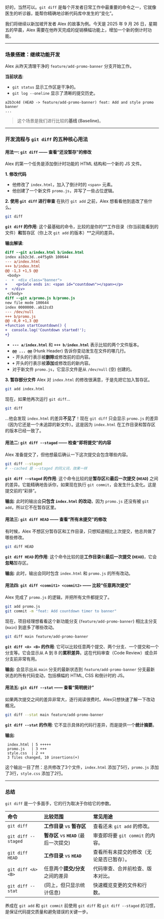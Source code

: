 好的，当然可以。`git diff` 是每个开发者日常工作中最重要的命令之一，它就像医生的听诊器，能帮你精确地诊断代码库中发生的“变化”。

我们将继续以新加坡开发者 Alex 的故事为例。今天是 2025 年 9 月 26 日，星期五的早晨，Alex 需要在他昨天完成的促销横幅功能上，增加一个新的倒计时功能。

-----

### 场景搭建：继续功能开发

Alex 从昨天清理干净的 `feature/add-promo-banner` 分支开始工作。

**当前状态**:

  * `git status` 显示工作区是干净的。
  * `git log --oneline` 显示了清晰的提交历史。

<!-- end list -->

```
a2b3c4d (HEAD -> feature/add-promo-banner) feat: Add and style promo banner
...
```

> 这个场景是我们进行比较的**基线 (Baseline)**。

-----

### 开发流程与 `git diff` 的五种核心用法

#### 用法一: `git diff` —— 查看“还没暂存”的修改

Alex 的第一个任务是添加倒计时功能的 HTML 结构和一个新的 JS 文件。

**1. 修改代码**

  * 他修改了 `index.html`，加入了倒计时的 `<span>` 元素。
  * 他创建了一个新文件 `promo.js`，并写了一些占位逻辑。

**2. 使用 `git diff` 进行审查**
在执行 `git add` 之前，Alex 想看看他到底改了些什么。

```bash
git diff
```

**`git diff` 的作用**:
这个最基础的命令，比较的是你的\*\*工作目录（你当前能看到的文件）**和**暂存区（你上次 `git add` 的版本）\*\*之间的差异。

**输出解读**:

```diff
diff --git a/index.html b/index.html
index a1b2c3d..e4f5g6h 100644
--- a/index.html
+++ b/index.html
@@ -1,3 +1,5 @@
 <body>
-  +  <div class="banner">
+    <p>Sale ends in: <span id="countdown"></span></p>
+  </div>
 </body>
diff --git a/promo.js b/promo.js
new file mode 100644
index 0000000..ab12cd3
--- /dev/null
+++ b/promo.js
@@ -0,0 +1,3 @@
+function startCountdown() {
+  console.log('Countdown started!');
+}
```

  * **`--- a/index.html`** 和 **`+++ b/index.html`** 表示比较的两个文件版本。
  * **`@@ ... @@`** (Hunk Header) 告诉你变动发生在文件的哪几行。
  * **`-`** 开头的行表示被**删除**或修改前的旧内容。
  * **`+`** 开头的行表示被**添加**或修改后的新内容。
  * 对于新文件 `promo.js`，它显示文件是从 `/dev/null` (空) 创建的。

**3. 暂存部分文件**
Alex 对 `index.html` 的修改很满意，于是先把它加入暂存区。

```bash
git add index.html
```

现在，如果他再次运行 `git diff`...

```bash
git diff
```

...他会发现 `index.html` 的差异**不见了**！现在 `git diff` 只会显示 `promo.js` 的差异（因为它还是一个未追踪的新文件）。这是因为 `index.html` 在工作目录和暂存区的版本已经一致了。

#### 用法二: `git diff --staged` —— 检查“即将提交”的内容

Alex 准备提交了，但他想最后确认一下这次提交会包含哪些内容。

```bash
git diff --staged
# --cached 是 --staged 的同义词，效果一样
```

**`git diff --staged` 的作用**:
这个命令比较的是**暂存区**和**最后一次提交 (`HEAD`)** 之间的差异。它能精确地告诉你，如果现在执行 `git commit`，会发生什么变化。这是提交前的“彩排”。

**输出**:
此时的输出会**只包含 `index.html` 的改动**，因为 `promo.js` 还没有被 `git add`，所以它不在暂存区里。

#### 用法三: `git diff HEAD` —— 查看“所有未提交”的修改

有时候，Alex 不想区分暂存区和工作目录，只想知道相比上次提交，他总共做了哪些修改。

```bash
git diff HEAD
```

**`git diff HEAD` 的作用**:
这个命令比较的是**工作目录**和**最后一次提交 (`HEAD`)**，它会**忽略**暂存区。

**输出**:
此时，输出会同时包含 `index.html` 和 `promo.js` 的所有改动。

#### 用法四: `git diff <commit1> <commit2>` —— 比较“任意两次提交”

Alex 完成了 `promo.js` 的逻辑，并把所有文件都提交了。

```bash
git add promo.js
git commit -m "feat: Add countdown timer to banner"
```

现在，项目经理想看看这个新功能分支 (`feature/add-promo-banner`) 相比主分支 (`main`) 到底多了哪些改动。

```bash
git diff main feature/add-promo-banner
```

**`git diff <A> <B>` 的作用**:
它可以比较任意两个提交、两个分支、一个提交和一个分支等。它会显示从 A 到 B 的**累积差异**。这在代码审查（Code Review）或合并分支前非常有用。

**输出**:
会显示出从 `main` 分支的最新状态到 `feature/add-promo-banner` 分支最新状态的所有代码变动，包括横幅的 HTML, CSS 和倒计时的 JS。

#### 用法五: `git diff --stat` —— 查看“简明统计”

如果两次提交之间的差异非常大，逐行阅读很费时。Alex只想快速了解一下改动概况。

```bash
git diff --stat main feature/add-promo-banner
```

**`git diff --stat` 的作用**:
它不显示具体的代码行差异，而是提供一个**统计摘要**。

**输出**:

```
 index.html | 5 +++++
 promo.js   | 3 +++
 style.css  | 2 ++
 3 files changed, 10 insertions(+)
```

这个输出一目了然：总共修改了3个文件，`index.html` 添加了5行，`promo.js` 添加了3行，`style.css` 添加了2行。

-----

### 总结

`git diff` 是一个多面手，它的行为取决于你给它的参数。

| 命令 | 比较范围 | 常见用途 |
| :--- | :--- | :--- |
| `git diff` | **工作目录** vs **暂存区** | 查看还未 `git add` 的修改。 |
| `git diff --staged` | **暂存区** vs **`HEAD`** (最后一次提交) | 审查即将要 `git commit` 的内容。 |
| `git diff HEAD` | **工作目录** vs **`HEAD`** | 查看所有未提交的修改（无论是否已暂存）。 |
| `git diff <A> <B>`| 任意两个**提交/分支**之间的差异 | 代码审查、合并前检查、版本对比。 |
| `git diff --stat` | (同上，但只显示统计信息) | 快速概览变更的文件和行数。 |

养成在 `git add` 和 `git commit` 前使用 `git diff` 和 `git diff --staged` 的习惯，是保证代码提交质量和避免错误的关键一步。